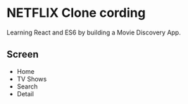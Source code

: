 # NETFLIX Clone cording

Learning React and ES6 by building a Movie Discovery App.

## Screen

- Home
- TV Shows
- Search
- Detail
